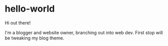 # hello-world

Hi out there!

I'm a blogger and website owner, branching out into web dev. First stop will be tweaking my blog theme. 
